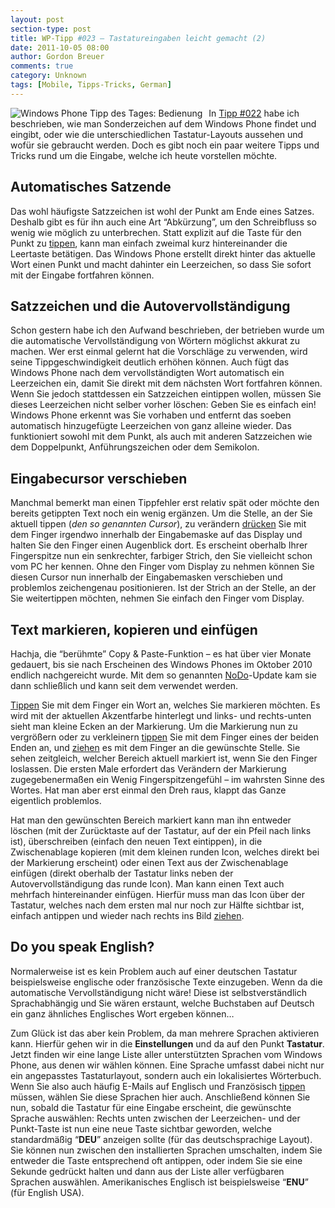 ```yaml
---
layout: post
section-type: post
title: WP-Tipp #023 – Tastatureingaben leicht gemacht (2)
date: 2011-10-05 08:00
author: Gordon Breuer
comments: true
category: Unknown
tags: [Mobile, Tipps-Tricks, German]
---
```

<p><img style="margin: 0px 10px 0px 0px; display: inline; float: left" title="" alt="Windows Phone Tipp des Tages: Bedienung" align="left" src="http://anheledirwp.blob.core.windows.net/wordpress/2011/10/bedienung1.png" /></p>  <p>In <a href="/post/2011/10/04/WP-Tipp-022-%E2%80%93-Tastatureingaben-leicht-gemacht.aspx">Tipp #022</a> habe ich beschrieben, wie man Sonderzeichen auf dem Windows Phone findet und eingibt, oder wie die unterschiedlichen Tastatur-Layouts aussehen und wofür sie gebraucht werden. Doch es gibt noch ein paar weitere Tipps und Tricks rund um die Eingabe, welche ich heute vorstellen möchte.</p>  <h2>Automatisches Satzende</h2>  <p>Das wohl häufigste Satzzeichen ist wohl der Punkt am Ende eines Satzes. Deshalb gibt es für ihn auch eine Art “Abkürzung”, um den Schreibfluss so wenig wie möglich zu unterbrechen. Statt explizit auf die Taste für den Punkt zu <a href="/post/2011/09/12/WP7-Tipp-007-%E2%80%93-Standard-Gesten.aspx">tippen</a>, kann man einfach zweimal kurz hintereinander die Leertaste betätigen. Das Windows Phone erstellt direkt hinter das aktuelle Wort einen Punkt und macht dahinter ein Leerzeichen, so dass Sie sofort mit der Eingabe fortfahren können.</p>  <h2>Satzzeichen und die Autovervollständigung</h2>  <p>Schon gestern habe ich den Aufwand beschrieben, der betrieben wurde um die automatische Vervollständigung von Wörtern möglichst akkurat zu machen. Wer erst einmal gelernt hat die Vorschläge zu verwenden, wird seine Tippgeschwindigkeit deutlich erhöhen können. Auch fügt das Windows Phone nach dem vervollständigten Wort automatisch ein Leerzeichen ein, damit Sie direkt mit dem nächsten Wort fortfahren können. Wenn Sie jedoch stattdessen ein Satzzeichen eintippen wollen, müssen Sie dieses Leerzeichen nicht selber vorher löschen: Geben Sie es einfach ein! Windows Phone erkennt was Sie vorhaben und entfernt das soeben automatisch hinzugefügte Leerzeichen von ganz alleine wieder. Das funktioniert sowohl mit dem Punkt, als auch mit anderen Satzzeichen wie dem Doppelpunkt, Anführungszeichen oder dem Semikolon.</p>  <h2>Eingabecursor verschieben</h2>  <p>Manchmal bemerkt man einen Tippfehler erst relativ spät oder möchte den bereits getippten Text noch ein wenig ergänzen. Um die Stelle, an der Sie aktuell tippen (<em>den so genannten Cursor</em>), zu verändern <a href="/post/2011/09/12/WP7-Tipp-007-%E2%80%93-Standard-Gesten.aspx">drücken</a> Sie mit dem Finger irgendwo innerhalb der Eingabemaske auf das Display und halten Sie den Finger einen Augenblick dort. Es erscheint oberhalb Ihrer Fingerspitze nun ein senkrechter, farbiger Strich, den Sie vielleicht schon vom PC her kennen. Ohne den Finger vom Display zu nehmen können Sie diesen Cursor nun innerhalb der Eingabemasken verschieben und problemlos zeichengenau positionieren. Ist der Strich an der Stelle, an der Sie weitertippen möchten, nehmen Sie einfach den Finger vom Display.</p>  <h2>Text markieren, kopieren und einfügen</h2>  <p>Hachja, die “berühmte” Copy &amp; Paste-Funktion – es hat über vier Monate gedauert, bis sie nach Erscheinen des Windows Phones im Oktober 2010 endlich nachgereicht wurde. Mit dem so genannten <a href="/post/2011/09/02/WP7-Tipp-001-%E2%80%93-Versionsunterschiede-und-Updates.aspx">NoDo</a>-Update kam sie dann schließlich und kann seit dem verwendet werden.</p>  <p><a href="/post/2011/09/12/WP7-Tipp-007-%E2%80%93-Standard-Gesten.aspx">Tippen</a> Sie mit dem Finger ein Wort an, welches Sie markieren möchten. Es wird mit der aktuellen Akzentfarbe hinterlegt und links- und rechts-unten sieht man kleine Ecken an der Markierung. Um die Markierung nun zu vergrößern oder zu verkleinern <a href="/post/2011/09/12/WP7-Tipp-007-%E2%80%93-Standard-Gesten.aspx">tippen</a> Sie mit dem Finger eines der beiden Enden an, und <a href="/post/2011/09/12/WP7-Tipp-007-%E2%80%93-Standard-Gesten.aspx">ziehen</a> es mit dem Finger an die gewünschte Stelle. Sie sehen zeitgleich, welcher Bereich aktuell markiert ist, wenn Sie den Finger loslassen. Die ersten Male erfordert das Verändern der Markierung zugegebenermaßen ein Wenig Fingerspitzengefühl – im wahrsten Sinne des Wortes. Hat man aber erst einmal den Dreh raus, klappt das Ganze eigentlich problemlos.</p>  <p>Hat man den gewünschten Bereich markiert kann man ihn entweder löschen (mit der Zurücktaste auf der Tastatur, auf der ein Pfeil nach links ist), überschreiben (einfach den neuen Text eintippen), in die Zwischenablage kopieren (mit dem kleinen runden Icon, welches direkt bei der Markierung erscheint) oder einen Text aus der Zwischenablage einfügen (direkt oberhalb der Tastatur links neben der Autovervollständigung das runde Icon). Man kann einen Text auch mehrfach hintereinander einfügen. Hierfür muss man das Icon über der Tastatur, welches nach dem ersten mal nur noch zur Hälfte sichtbar ist, einfach antippen und wieder nach rechts ins Bild <a href="/post/2011/09/12/WP7-Tipp-007-%E2%80%93-Standard-Gesten.aspx">ziehen</a>. </p>  <h2>Do you speak English?</h2>  <p>Normalerweise ist es kein Problem auch auf einer deutschen Tastatur beispielsweise englische oder französische Texte einzugeben. Wenn da die automatische Vervollständigung nicht wäre! Diese ist selbstverständlich Sprachabhängig und Sie wären erstaunt, welche Buchstaben auf Deutsch ein ganz ähnliches Englisches Wort ergeben können…</p>  <p>Zum Glück ist das aber kein Problem, da man mehrere Sprachen aktivieren kann. Hierfür gehen wir in die <strong>Einstellungen</strong> und da auf den Punkt <strong>Tastatur</strong>. Jetzt finden wir eine lange Liste aller unterstützten Sprachen vom Windows Phone, aus denen wir wählen können. Eine Sprache umfasst dabei nicht nur ein angepasstes Tastaturlayout, sondern auch ein lokalisiertes Wörterbuch. Wenn Sie also auch häufig E-Mails auf Englisch und Französisch <a href="/post/2011/09/12/WP7-Tipp-007-%E2%80%93-Standard-Gesten.aspx">tippen</a> müssen, wählen Sie diese Sprachen hier auch. Anschließend können Sie nun, sobald die Tastatur für eine Eingabe erscheint, die gewünschte Sprache auswählen: Rechts unten zwischen der Leerzeichen- und der Punkt-Taste ist nun eine neue Taste sichtbar geworden, welche standardmäßig “<strong>DEU</strong>” anzeigen sollte (für das deutschsprachige Layout). Sie können nun zwischen den installierten Sprachen umschalten, indem Sie entweder die Taste entsprechend oft antippen, oder indem Sie sie eine Sekunde gedrückt halten und dann aus der Liste aller verfügbaren Sprachen auswählen. Amerikanisches Englisch ist beispielsweise “<strong>ENU</strong>” (für English USA).</p>
